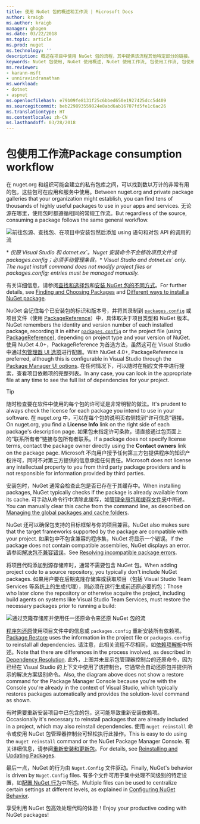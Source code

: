 ```yaml
---
title: 使用 NuGet 包的概述和工作流 | Microsoft Docs
author: kraigb
ms.author: kraigb
manager: ghogen
ms.date: 03/22/2018
ms.topic: article
ms.prod: nuget
ms.technology: ''
description: 概述在项目中使用 NuGet 包的流程，其中提供该流程其他特定部分的链接。
keywords: NuGet 包使用, NuGet 使用概述, NuGet 使用工作流, 包使用工作流, 包使用概述
ms.reviewer:
- karann-msft
- unniravindranathan
ms.workload:
- dotnet
- aspnet
ms.openlocfilehash: e79b09fe8131f25c6bbed650e1927425dcc5d409
ms.sourcegitcommit: beb229893559824e8abd6ab16707fd5fe1c6ac26
ms.translationtype: HT
ms.contentlocale: zh-CN
ms.lasthandoff: 03/28/2018
---
```

# <a name="package-consumption-workflow"></a><span data-ttu-id="c00ac-104">包使用工作流</span><span class="sxs-lookup"><span data-stu-id="c00ac-104">Package consumption workflow</span></span>

<span data-ttu-id="c00ac-105">在 nuget.org 和组织可能会建立的私有包库之间，可以找到数以万计的非常有用的包，这些包可在应用和服务中使用。</span><span class="sxs-lookup"><span data-stu-id="c00ac-105">Between nuget.org and private package galleries that your organization might establish, you can find tens of thousands of highly useful packages to use in your apps and services.</span></span> <span data-ttu-id="c00ac-106">无论源在哪里，使用包时都遵循相同的常规工作流。</span><span class="sxs-lookup"><span data-stu-id="c00ac-106">But regardless of the source, consuming a package follows the same general workflow.</span></span>

![前往包源、查找包、在项目中安装包然后添加 using 语句和对包 API 的调用的流](media/Overview-01-GeneralFlow.png)

<span data-ttu-id="c00ac-108">\* _仅限 Visual Studio 和 dotnet.ex\`。Nuget 安装命令不会修改项目文件或 packages.config；必须手动管理条目。_</span><span class="sxs-lookup"><span data-stu-id="c00ac-108">\* _Visual Studio and dotnet.ex\` only. The nuget install command does not modify project files or packages.config; entries must be managed manually._</span></span>

<span data-ttu-id="c00ac-109">有关详细信息，请参阅[查找和选择包](../consume-packages/finding-and-choosing-packages.md)和[安装 NuGet 包的不同方式](ways-to-install-a-package.md)。</span><span class="sxs-lookup"><span data-stu-id="c00ac-109">For further details, see [Finding and Choosing Packages](../consume-packages/finding-and-choosing-packages.md) and [Different ways to install a NuGet package](ways-to-install-a-package.md).</span></span>

<span data-ttu-id="c00ac-110">NuGet 会记住每个已安装包的标识和版本号，并将其录制到 [`packages.config`](../reference/packages-config.md) 或项目文件（使用 [PackageReference](../consume-packages/package-references-in-project-files.md)）中，具体取决于项目类型和 NuGet 版本。</span><span class="sxs-lookup"><span data-stu-id="c00ac-110">NuGet remembers the identity and version number of each installed package, recording it in either [`packages.config`](../reference/packages-config.md) or the project file (using [PackageReference](../consume-packages/package-references-in-project-files.md)), depending on project type and your version of NuGet.</span></span> <span data-ttu-id="c00ac-111">使用 NuGet 4.0+，PackageReference 为首选方法，虽然这可在 Visual Studio 中通过[包管理器 UI 选项](../tools/package-manager-ui.md)进行配置。</span><span class="sxs-lookup"><span data-stu-id="c00ac-111">With NuGet 4.0+, PackageReference is preferred, although this is configurable in Visual Studio through the [Package Manager UI options](../tools/package-manager-ui.md).</span></span> <span data-ttu-id="c00ac-112">在任何情况下，可以随时在相应文件中进行搜索，查看项目依赖项的完整列表。</span><span class="sxs-lookup"><span data-stu-id="c00ac-112">In any case, you can look in the appropriate file at any time to see the full list of dependencies for your project.</span></span>

> [!Tip]
> <span data-ttu-id="c00ac-113">随时检查要在软件中使用的每个包的许可证是非常明智的做法。</span><span class="sxs-lookup"><span data-stu-id="c00ac-113">It's prudent to always check the license for each package you intend to use in your software.</span></span> <span data-ttu-id="c00ac-114">在 nuget.org 中，可以在每个包的说明页右侧找到“许可信息”链接。</span><span class="sxs-lookup"><span data-stu-id="c00ac-114">On nuget.org, you find a **License Info** link on the right side of each package's description page.</span></span> <span data-ttu-id="c00ac-115">如果包未指定许可条款，请直接通过包页面上的“联系所有者”链接与包所有者联系。</span><span class="sxs-lookup"><span data-stu-id="c00ac-115">If a package does not specify license terms, contact the package owner directly using the **Contact owners** link on the package page.</span></span> <span data-ttu-id="c00ac-116">Microsoft 不向用户授予任何第三方包提供程序的知识产权许可，同时不对第三方提供的信息承担任何责任。</span><span class="sxs-lookup"><span data-stu-id="c00ac-116">Microsoft does not license any intellectual property to you from third party package providers and is not responsible for information provided by third parties.</span></span>

<span data-ttu-id="c00ac-117">安装包时，NuGet 通常会检查此包是否已存在于其缓存中。</span><span class="sxs-lookup"><span data-stu-id="c00ac-117">When installing packages, NuGet typically checks if the package is already available from its cache.</span></span> <span data-ttu-id="c00ac-118">可手动从命令行中清除此缓存，如[管理全局包和缓存文件夹](../consume-packages/managing-the-global-packages-and-cache-folders.md)中所述。</span><span class="sxs-lookup"><span data-stu-id="c00ac-118">You can manually clear this cache from the command line, as described on [Managing the global packages and cache folders](../consume-packages/managing-the-global-packages-and-cache-folders.md).</span></span>

<span data-ttu-id="c00ac-119">NuGet 还可以确保包支持的目标框架与你的项目兼容。</span><span class="sxs-lookup"><span data-stu-id="c00ac-119">NuGet also makes sure that the target frameworks supported by the package are compatible with your project.</span></span> <span data-ttu-id="c00ac-120">如果包中不包含兼容的程序集，NuGet 将显示一个错误。</span><span class="sxs-lookup"><span data-stu-id="c00ac-120">If the package does not contain compatible assemblies, NuGet displays an error.</span></span> <span data-ttu-id="c00ac-121">请参阅[解决包不兼容错误](dependency-resolution.md#resolving-incompatible-package-errors)。</span><span class="sxs-lookup"><span data-stu-id="c00ac-121">See [Resolving incompatible package errors](dependency-resolution.md#resolving-incompatible-package-errors).</span></span>

<span data-ttu-id="c00ac-122">将项目代码添加到源存储库时，通常不需要包含 NuGet 包。</span><span class="sxs-lookup"><span data-stu-id="c00ac-122">When adding project code to a source repository, you typically don't include NuGet packages.</span></span> <span data-ttu-id="c00ac-123">如果用户要在后期克隆存储库或获取项目（包括 Visual Studio Team Services 等系统上的生成代理），则必须在运行生成前还原必要的包：</span><span class="sxs-lookup"><span data-stu-id="c00ac-123">Those who later clone the repository or otherwise acquire the project, including build agents on systems like Visual Studio Team Services, must restore the necessary packages prior to running a build:</span></span>

![通过克隆存储库并使用任一还原命令来还原 NuGet 包的流](media/Overview-02-RestoreFlow.png)

<span data-ttu-id="c00ac-125">[程序包还原](../consume-packages/package-restore.md)使用项目文件中的信息或 `packages.config` 重新安装所有依赖项。</span><span class="sxs-lookup"><span data-stu-id="c00ac-125">[Package Restore](../consume-packages/package-restore.md) uses the information in the project file or `packages.config` to reinstall all dependencies.</span></span> <span data-ttu-id="c00ac-126">请注意，此相关流程不尽相同，如[依赖项解析](../consume-packages/dependency-resolution.md)中所述。</span><span class="sxs-lookup"><span data-stu-id="c00ac-126">Note that there are differences in the process involved, as described in [Dependency Resolution](../consume-packages/dependency-resolution.md).</span></span> <span data-ttu-id="c00ac-127">此外，上图并未显示包管理器控制台的还原命令，因为已经在 Visual Studio 的上下文中使用了该控制台，它通常会自动还原包并提供所示的解决方案级别命令。</span><span class="sxs-lookup"><span data-stu-id="c00ac-127">Also, the diagram above does not show a restore command for the Package Manager Console because you're with the Console you're already in the context of Visual Studio, which typically restores packages automatically and provides the solution-level command as shown.</span></span>

<span data-ttu-id="c00ac-128">有时需要重新安装项目中已包含的包，这可能导致重新安装依赖项。</span><span class="sxs-lookup"><span data-stu-id="c00ac-128">Occasionally it's necessary to reinstall packages that are already included in a project, which may also reinstall dependencies.</span></span> <span data-ttu-id="c00ac-129">使用 `nuget reinstall` 命令或使用 NuGet 包管理器控制台可轻松执行此操作。</span><span class="sxs-lookup"><span data-stu-id="c00ac-129">This is easy to do using the `nuget reinstall` command or the NuGet Package Manager Console.</span></span> <span data-ttu-id="c00ac-130">有关详细信息，请参阅[重新安装和更新包](../consume-packages/reinstalling-and-updating-packages.md)。</span><span class="sxs-lookup"><span data-stu-id="c00ac-130">For details, see [Reinstalling and Updating Packages](../consume-packages/reinstalling-and-updating-packages.md).</span></span>

<span data-ttu-id="c00ac-131">最后一点，NuGet 的行为由 `Nuget.Config` 文件驱动。</span><span class="sxs-lookup"><span data-stu-id="c00ac-131">Finally, NuGet's behavior is driven by `Nuget.Config` files.</span></span> <span data-ttu-id="c00ac-132">有多个文件可用于集中处理不同级别的特定设置，如[配置 NuGet 行为](../consume-packages/configuring-nuget-behavior.md)中所述。</span><span class="sxs-lookup"><span data-stu-id="c00ac-132">Multiple files can be used to centralize certain settings at different levels, as explained in [Configuring NuGet Behavior](../consume-packages/configuring-nuget-behavior.md).</span></span>

<span data-ttu-id="c00ac-133">享受利用 NuGet 包高效处理代码的体验！</span><span class="sxs-lookup"><span data-stu-id="c00ac-133">Enjoy your productive coding with NuGet packages!</span></span>
